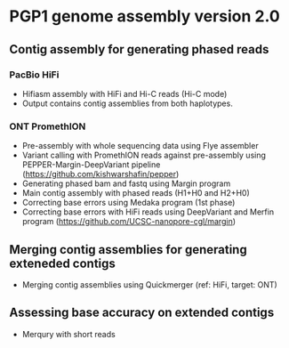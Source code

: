 # PGP1 genome assembly version 2.0

## Contig assembly for generating phased reads
### PacBio HiFi
* Hifiasm assembly with HiFi and Hi-C reads (Hi-C mode)
* Output contains contig assemblies from both haplotypes.

### ONT PromethION
* Pre-assembly with whole sequencing data using Flye assembler
* Variant calling with PromethION reads against pre-assembly using PEPPER-Margin-DeepVariant pipeline (https://github.com/kishwarshafin/pepper)
* Generating phased bam and fastq using Margin program
* Main contig assembly with phased reads (H1+H0 and H2+H0)
* Correcting base errors using Medaka program (1st phase)
* Correcting base errors with HiFi reads using DeepVariant and Merfin program (https://github.com/UCSC-nanopore-cgl/margin)

## Merging contig assemblies for generating exteneded contigs
* Merging contig assemblies using Quickmerger (ref: HiFi, target: ONT)

## Assessing base accuracy on extended contigs
* Merqury with short reads
